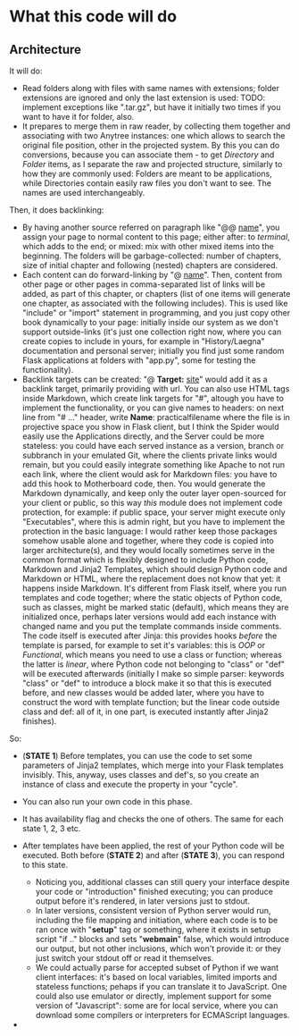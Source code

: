 # What this code will do

## Architecture

It will do:
- Read folders along with files with same names with extensions; folder extensions are ignored and only the last extension is used: TODO: implement exceptions like ".tar.gz", but have it initially two times if you want to have it for folder, also.
- It prepares to merge them in raw reader, by collecting them together and associating with two Anytree instances: one which allows to search the original file position, other in the projected system. By this you can do conversions, because you can associate them - to get _Directory_ and _Folder_ items, as I separate the raw and projected structure, similarly to how they are commonly used: Folders are meant to be applications, while Directories contain easily raw files you don't want to see. The names are used interchangeably.

Then, it does backlinking:
- By having another source referred on paragraph like "@@ [name](link)", you assign your page to normal content to this page; either after: to _terminal_, which adds to the end; or mixed: mix with other mixed items into the beginning. The folders will be garbage-collected: number of chapters, size of initial chapter and following (nested) chapters are considered.
- Each content can do forward-linking by "@ [name](link)". Then, content from other page or other pages in comma-separated list of links will be added, as part of this chapter, or chapters (list of one items will generate one chapter, as associated with the following includes). This is used like "include" or "import" statement in programming, and you just copy other book dynamically to your page: initially inside our system as we don't support outside-links (it's just one collection right now, where you can create copies to include in yours, for example in "History/Laegna" documentation and personal server; initially you find just some random Flask applications at folders with "app.py", some for testing the functionality).
- Backlink targets can be created: "@ __Target:__ [site](link)" would add it as a backlink target, primarily providing with url. You can also use HTML tags inside Markdown, which create link targets for "#", altough you have to implement the functionality, or you can give names to headers: on next line from "# ..." header, write __Name__: practicalfilename where the file is in projective space you show in Flask client, but I think the Spider would easily use the Applications directly, and the Server could be more stateless: you could have each served instance as a version, branch or subbranch in your emulated Git, where the clients private links would remain, but you could easily integrate something like Apache to not run each link, where the client would ask for Markdown files: you have to add this hook to Motherboard code, then. You would generate the Markdown dynamically, and keep only the outer layer open-sourced for your client or public, so this way _this_ module does not implement code protection, for example: if public space, your server might execute only "Executables", where this is admin right, but you have to implement the protection in the basic language: I would rather keep those packages somehow usable alone and together, where they code is copied into larger architecture(s), and they would locally sometimes serve in the common format which is flexibly designed to include Python code, Markdown and Jinja2 Templates, which should design Python code and Markdown or HTML, where the replacement does not know that yet: it happens inside Markdown. It's different from Flask itself, where you run templates and code together; where the static objects of Python code, such as classes, might be marked static (default), which means they are initialized once, perhaps later versions would add each instance with changed name and you put the template commands inside comments. The code itself is executed after Jinja: this provides hooks _before_ the template is parsed, for example to set it's variables: this is _OOP_ or _Functional_, which means you need to use a class or function; whereas the latter is _linear_, where Python code not belonging to "class" or "def" will be executed afterwards (initially I make so simple parser: keywords "class" or "def" to introduce a block make it so that this is executed before, and new classes would be added later, where you have to construct the word with template function; but the linear code outside class and def: all of it, in one part, is executed instantly after Jinja2 finishes).

So:
- (__STATE 1__) Before templates, you can use the code to set some parameters of Jinja2 templates, which merge into your Flask templates invisibly. This, anyway, uses classes and def's, so you create an instance of class and execute the property in your "cycle".
- You can also run your own code in this phase.
- It has availability flag and checks the one of others. The same for each state 1, 2, 3 etc.

- After templates have been applied, the rest of your Python code will be executed. Both before (__STATE 2__) and after (__STATE 3__), you can respond to this state.
  - Noticing you, additional classes can still query your interface despite your code or "introduction" finished executing; you can produce output before it's rendered, in later versions just to stdout.
  - In later versions, consistent version of Python server would run, including the file mapping and initiation, where each code is to be ran once with "__setup__" tag or something, where it exists in setup script "if .." blocks and sets "__webmain__" false, which would introduce our output, but not other inclusions, which won't provide it: or they just switch your stdout off or read it themselves.
  - We could actually parse for accepted subset of Python if we want client interfaces: it's based on local variables, limited imports and stateless functions; pehaps if you can translate it to JavaScript. One could also use emulator or directly, implement support for some version of "Javascript": some are for local service, where you can download some compilers or interpreters for ECMAScript languages.

- 
